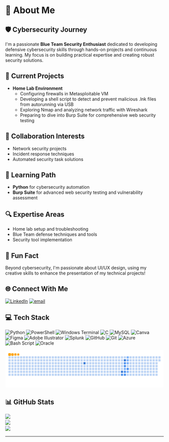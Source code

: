 # 💫 About Me

## 🛡️ Cybersecurity Journey
I'm a passionate **Blue Team Security Enthusiast** dedicated to developing defensive cybersecurity skills through hands-on projects and continuous learning. My focus is on building practical expertise and creating robust security solutions.

## 🚀 Current Projects
- **Home Lab Environment**
  - Configuring firewalls in Metasploitable VM
  - Developing a shell script to detect and prevent malicious .lnk files from autorunning via USB
  - Exploring Nmap and analyzing network traffic with Wireshark
  - Preparing to dive into Burp Suite for comprehensive web security testing

## 🤝 Collaboration Interests
- Network security projects
- Incident response techniques
- Automated security task solutions

## 🌱 Learning Path
- **Python** for cybersecurity automation
- **Burp Suite** for advanced web security testing and vulnerability assessment

## 🔍 Expertise Areas
- Home lab setup and troubleshooting
- Blue Team defense techniques and tools
- Security tool implementation

## 🎨 Fun Fact
Beyond cybersecurity, I'm passionate about UI/UX design, using my creative skills to enhance the presentation of my technical projects!

## 🌐 Connect With Me
[![LinkedIn](https://img.shields.io/badge/LinkedIn-%230077B5.svg?logo=linkedin&logoColor=white)](www.linkedin.com/in/bhargav-kundu-89b788278) [![email](https://img.shields.io/badge/Email-D14836?logo=gmail&logoColor=white)](mailto:bhargavkundu9862@gmail.com)

## 💻 Tech Stack
![Python](https://img.shields.io/badge/python-3670A0?style=flat&logo=python&logoColor=ffdd54) ![PowerShell](https://img.shields.io/badge/PowerShell-%235391FE.svg?style=flat&logo=powershell&logoColor=white) ![Windows Terminal](https://img.shields.io/badge/Windows%20Terminal-%234D4D4D.svg?style=flat&logo=windows-terminal&logoColor=white) ![C](https://img.shields.io/badge/c-%2300599C.svg?style=flat&logo=c&logoColor=white) ![MySQL](https://img.shields.io/badge/mysql-4479A1.svg?style=flat&logo=mysql&logoColor=white) ![Canva](https://img.shields.io/badge/Canva-%2300C4CC.svg?style=flat&logo=Canva&logoColor=white) ![Figma](https://img.shields.io/badge/figma-%23F24E1E.svg?style=flat&logo=figma&logoColor=white) ![Adobe Illustrator](https://img.shields.io/badge/adobe%20illustrator-%23FF9A00.svg?style=flat&logo=adobe%20illustrator&logoColor=white) ![Splunk](https://img.shields.io/badge/splunk-%23000000.svg?style=flat&logo=splunk&logoColor=white) ![GitHub](https://img.shields.io/badge/github-%23121011.svg?style=flat&logo=github&logoColor=white) ![Git](https://img.shields.io/badge/git-%23F05033.svg?style=flat&logo=git&logoColor=white) ![Azure](https://img.shields.io/badge/azure-%230072C6.svg?style=flat&logo=microsoftazure&logoColor=white) ![Bash Script](https://img.shields.io/badge/bash_script-%23121011.svg?style=flat&logo=gnu-bash&logoColor=white) ![Oracle](https://img.shields.io/badge/Oracle-F80000?style=flat&logo=oracle&logoColor=white)

<p align="center">
  <img src="https://github.com/7Bhargav7/7Bhargav7/raw/output/ocean.gif" alt="snake">
</p>

## 📊 GitHub Stats
![](https://github-readme-stats.vercel.app/api?username=7Bhargav7&theme=dark&hide_border=false&include_all_commits=false&count_private=false)<br/>
![](https://nirzak-streak-stats.vercel.app/?user=7Bhargav7&theme=dark&hide_border=false)<br/>
![](https://github-readme-stats.vercel.app/api/top-langs/?username=7Bhargav7&theme=dark&hide_border=false&include_all_commits=false&count_private=false&layout=compact)


---

